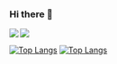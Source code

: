 ### Hi there 👋

<img src="https://bad-apple-github-readme.vercel.app/api?show_bg=1&show_icons=true&username=Ariel-levi">

<!-- https://github.com/NatiRonen/ShipMarket -->
<a href="https://github.com/anuraghazra/github-readme-stats">
  <img align="left" src="https://github-readme-stats.vercel.app/api/pin/?username=NatiRonen&repo=ShipMarket" />
</a>

[![Top Langs](https://github-readme-stats.vercel.app/api/top-langs/?username=anuraghazra&layout=compact)](https://github.com/anuraghazra/github-readme-stats)
[![Top Langs](https://github-readme-stats.vercel.app/api/top-langs/?username=anuraghazra&hide=javascript,html)](https://github.com/anuraghazra/github-readme-stats)

<!-- <details>
<summary>:trophy: Github Stats</summary>
<img src="https://bad-apple-github-readme.vercel.app/api?show_bg=1&username=Ariel-levi">
<img src="https://github-profile-trophy.vercel.app/?username=Ariel-levi">
</details> -->

<!--
**Ariel-levi/Ariel-levi** is a ✨ _special_ ✨ repository because its `README.md` (this file) appears on your GitHub profile.

Here are some ideas to get you started:

- 🔭 I’m currently working on ...
- 🌱 I’m currently learning ...
- 👯 I’m looking to collaborate on ...
- 🤔 I’m looking for help with ...
- 💬 Ask me about ...
- 📫 How to reach me: ...
- 😄 Pronouns: ...
- ⚡ Fun fact: ...
-->
